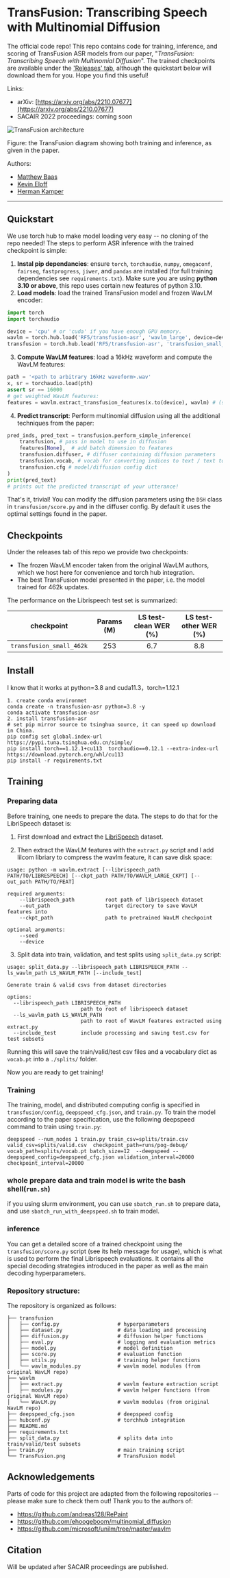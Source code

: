 # TransFusion: Transcribing Speech with Multinomial Diffusion

The official code repo! This repo contains code for training, inference, and scoring of TransFusion ASR models from our paper, "_TransFusion: Transcribing Speech with Multinomial Diffusion_".
The trained checkpoints are available under the ['Releases' tab](https://github.com/RF5/transfusion-asr/releases), although the quickstart below will download them for you. Hope you find this useful!

Links:

- arXiv: [https://arxiv.org/abs/2210.07677](https://arxiv.org/abs/2210.07677)
- SACAIR 2022 proceedings: coming soon

![TransFusion architecture](./TransFusion.png)

Figure: the TransFusion diagram showing both training and inference, as given in the paper. 

Authors:

- [Matthew Baas](https://rf5.github.io/)
- [Kevin Eloff](https://kevineloff.github.io/)
- [Herman Kamper](https://www.kamperh.com/)

---

## Quickstart

We use torch hub to make model loading very easy -- no cloning of the repo needed!
The steps to perform ASR inference with the trained checkpoint is simple:

1. **Instal pip dependancies**: ensure `torch`, `torchaudio`, `numpy`, `omegaconf`, `fairseq`, `fastprogress`, `jiwer`, and `pandas` are installed (for full training dependencies see `requirements.txt`). Make sure you are using **python 3.10 or above**, this repo uses certain new features of python 3.10.
2. **Load models**: load the trained TransFusion model and frozen WavLM encoder:
  ```python
  import torch
  import torchaudio

  device = 'cpu' # or 'cuda' if you have enough GPU memory.
  wavlm = torch.hub.load('RF5/transfusion-asr', 'wavlm_large', device=device)
  transfusion = torch.hub.load('RF5/transfusion-asr', 'transfusion_small_462k', device=device)
  ```
3. **Compute WavLM features**: load a 16kHz waveform and compute the WavLM features:

  ```python
  path = '<path to arbitrary 16kHz waveform>.wav'
  x, sr = torchaudio.load(pth)
  assert sr == 16000
  # get weighted WavLM features:
  features = wavlm.extract_transfusion_features(x.to(device), wavlm) # (seq_len, dim)
  ```
4. **Predict transcript**: Perform multinomial diffusion using all the additional techniques from the paper:

  ```python
  pred_inds, pred_text = transfusion.perform_simple_inference(
      transfusion, # pass in model to use in diffusion
      features[None],  # add batch dimension to features
      transfusion.diffuser, # diffuser containing diffusion parameters
      transfusion.vocab, # vocab for converting indices to text / text to indices
      transfusion.cfg # model/diffusion config dict
  )
  print(pred_text)
  # prints out the predicted transcript of your utterance!
  ```

That's it, trivial!
You can modify the diffusion parameters using the `DSH` class in `transfusion/score.py` and in the diffuser config. By default it uses the optimal settings found in the paper. 


## Checkpoints

Under the releases tab of this repo we provide two checkpoints:

- The frozen WavLM encoder taken from the original WavLM authors, which we host here for convenience and torch hub integration.
- The best TransFusion model presented in the paper, i.e. the model trained for 462k updates. 

The performance on the Librispeech test set is summarized:

| checkpoint | Params (M)| LS test-clean WER (%) | LS test-other WER (%) |
| ----------- | :----: | :-----------: | :----: | 
| `transfusion_small_462k`   | 253 | 6.7 | 8.8 | 


## Install
I know that it works at python=3.8 and cuda11.3，torch=1.12.1
```
1. create conda environmet
conda create -n transfusion-asr python=3.8 -y
conda activate transfusion-asr
2. install transfusion-asr
# set pip mirror source to tsinghua source, it can speed up download in China.
pip config set global.index-url https://pypi.tuna.tsinghua.edu.cn/simple/
pip install torch==1.12.1+cu113  torchaudio==0.12.1 --extra-index-url https://download.pytorch.org/whl/cu113
pip install -r requirements.txt
```

## Training
### Preparing data
Before training, one needs to prepare the data. The steps to do that for the LibriSpeech dataset is:

1. First download and extract the [LibriSpeech](http://www.openslr.org/12) dataset. 

2. Then extract the WavLM features with the `extract.py` script and I add lilcom libriary to compress the wavlm feature, it can save disk space:

  ```
  usage: python -m wavlm.extract [--librispeech_path PATH/TO/LIBRESPEECH] [--ckpt_path PATH/TO/WAVLM_LARGE_CKPT] [--out_path PATH/TO/FEAT]

  required arguments:
      --librispeech_path          root path of librispeech dataset
      --out_path                  target directory to save WavLM features into
      --ckpt_path                 path to pretrained WavLM checkpoint

  optional arguments:
      --seed 
      --device                    
  ```

3. Split data into train, validation, and test splits using `split_data.py` script:

  ```
  usage: split_data.py --librispeech_path LIBRISPEECH_PATH --ls_wavlm_path LS_WAVLM_PATH [--include_test]

  Generate train & valid csvs from dataset directories

  options:
    --librispeech_path LIBRISPEECH_PATH
                          path to root of librispeech dataset
    --ls_wavlm_path LS_WAVLM_PATH
                          path to root of WavLM features extracted using extract.py
    --include_test        include processing and saving test.csv for test subsets
  ```
  
  Running this will save the train/valid/test csv files and a vocabulary dict as `vocab.pt` into a `./splits/` folder.

Now you are ready to get training!

### Training

The training, model, and distributed computing config is specified in `transfusion/config`, `deepspeed_cfg.json`, and `train.py`.
To train the model according to the paper specification, use the following deepspeed command to train using `train.py`:

```
deepspeed --num_nodes 1 train.py train_csv=splits/train.csv valid_csv=splits/valid.csv  checkpoint_path=runs/pog-debug/ vocab_path=splits/vocab.pt batch_size=12  --deepspeed --deepspeed_config=deepspeed_cfg.json validation_interval=20000 checkpoint_interval=20000
```

### whole prepare data and train model is write the bash shell(`run.sh`)
if you using slurm environment, you can use `sbatch_run.sh` to prepare data, and use `sbatch_run_with_deepspeed.sh` to train model. 

### inference
You can get a detailed score of a trained checkpoint using the `transfusion/score.py` script (see its help message for usage), which is what is used to perform the final Librispeech evaluations. It contains all the special decoding strategies introduced in the paper as well as the main decoding hyperparameters.

### Repository structure:

The repository is organized as follows:


```
├── transfusion
│   ├── config.py                   # hyperparameters
│   ├── dataset.py                  # data loading and processing
│   ├── diffusion.py                # diffusion helper functions
│   ├── eval.py                     # logging and evaluation metrics
│   ├── model.py                    # model definition
│   ├── score.py                    # evaluation function
│   ├── utils.py                    # training helper functions
│   └── wavlm_modules.py            # wavlm model modules (from original WavLM repo)
├── wavlm
│   ├── extract.py                  # wavlm feature extraction script
│   ├── modules.py                  # wavlm helper functions (from original WavLM repo)
│   └── WavLM.py                    # wavlm modules (from original WavLM repo)
├── deepspeed_cfg.json              # deepspeed config
├── hubconf.py                      # torchhub integration
├── README.md
├── requirements.txt
├── split_data.py                   # splits data into train/valid/test subsets
├── train.py                        # main training script
└── TransFusion.png                 # TransFusion model
```


## Acknowledgements

Parts of code for this project are adapted from the following repositories -- please make sure to check them out! Thank you to the authors of:

- https://github.com/andreas128/RePaint
- https://github.com/ehoogeboom/multinomial_diffusion
- https://github.com/microsoft/unilm/tree/master/wavlm

<!-- All experiments were performed on Stellenbosch University's High Performance Computing (HPC) cluster. -->

## Citation

Will be updated after SACAIR proceedings are published. 

<!-- ```bibtex
@inproceedings{baas2022transfusion,
  title={TransFusion: Transcribing Speech with Multinomial Diffusion},
  author={Baas, Matthew and Eloff, Kevin and Kamper, Herman},
  booktitle={SACAIR},
  year=2022
}
``` -->
